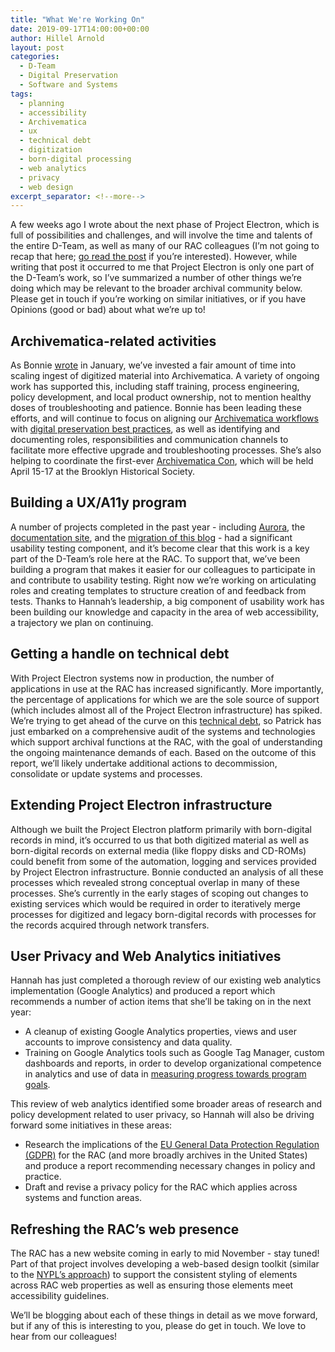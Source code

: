 ```yaml
---
title: "What We're Working On"
date: 2019-09-17T14:00:00+00:00
author: Hillel Arnold
layout: post
categories:
  - D-Team
  - Digital Preservation
  - Software and Systems
tags:
  - planning
  - accessibility
  - Archivematica
  - ux
  - technical debt
  - digitization
  - born-digital processing
  - web analytics
  - privacy
  - web design
excerpt_separator: <!--more-->
---
```


A few weeks ago I wrote about the next phase of Project Electron, which is full of possibilities and challenges, and will involve the time and talents of the entire D-Team, as well as many of our RAC colleagues (I’m not going to recap that here; [go read the post](https://blog.rockarch.org/setting-sail-the-next-leg-of-project-electron) if you’re interested). However, while writing that post it occurred to me that Project Electron is only one part of the D-Team’s work, so I’ve summarized a number of other things we’re doing which may be relevant to the broader archival community below. Please get in touch if you’re working on similar initiatives, or if you have Opinions (good or bad) about what we’re up to!

<!--more-->

## Archivematica-related activities

As Bonnie [wrote](https://blog.rockarch.org/automating-archivematica-ingests) in January, we’ve invested a fair amount of time into scaling ingest of digitized material into Archivematica. A variety of ongoing work has supported this, including staff training, process engineering, policy development, and local product ownership, not to mention healthy doses of troubleshooting and patience. Bonnie has been leading these efforts, and will continue to focus on aligning our [Archivematica workflows](https://docs.rockarch.org/archivematica-local/) with [digital preservation best practices](https://docs.rockarch.org/digital-preservation-policy/), as well as identifying and documenting roles, responsibilities and communication channels to facilitate more effective upgrade and troubleshooting processes. She’s also helping to coordinate the first-ever [Archivematica Con](https://wiki.archivematica.org/Community/Camps/Brooklyn2020), which will be held April 15-17 at the Brooklyn Historical Society.


## Building a UX/A11y program

A number of projects completed in the past year - including [Aurora](https://blog.rockarch.org/project-electron-update-aurora-and-web-accessibility), the [documentation site](https://blog.rockarch.org/an-introduction-to-the-documentation-site-redesign), and the [migration of this blog](https://blog.rockarch.org/introducing-the-new-bits-and-bytes) - had a significant usability testing component, and it’s become clear that this work is a key part of the D-Team’s role here at the RAC. To support that, we’ve been building a program that makes it easier for our colleagues to participate in and contribute to usability testing. Right now we’re working on articulating roles and creating templates to structure creation of and feedback from tests. Thanks to Hannah’s leadership, a big component of usability work has been building our knowledge and capacity in the area of web accessibility, a trajectory we plan on continuing.


## Getting a handle on technical debt

With Project Electron systems now in production, the number of applications in use at the RAC has increased significantly. More importantly, the percentage of applications for which we are the sole source of support (which includes almost all of the Project Electron infrastructure) has spiked. We’re trying to get ahead of the curve on this [technical debt](https://en.wikipedia.org/wiki/Technical_debt), so Patrick has just embarked on a comprehensive audit of the systems and technologies which support archival functions at the RAC, with the goal of understanding the ongoing maintenance demands of each. Based on the outcome of this report, we’ll likely undertake additional actions to decommission, consolidate or update systems and processes.


## Extending Project Electron infrastructure

Although we built the Project Electron platform primarily with born-digital records in mind, it’s occurred to us that both digitized material as well as born-digital records on external media (like floppy disks and CD-ROMs) could benefit from some of the automation, logging and services provided by Project Electron infrastructure. Bonnie conducted an analysis of all these processes which revealed strong conceptual overlap in many of these processes. She’s currently in the early stages of scoping out changes to existing services which would be required in order to iteratively merge processes for digitized and legacy born-digital records with processes for the records acquired through network transfers.


## User Privacy and Web Analytics initiatives

Hannah has just completed a thorough review of our existing web analytics implementation (Google Analytics) and produced a report which recommends a number of action items that she’ll be taking on in the next year:

*   A cleanup of existing Google Analytics properties, views and user accounts to improve consistency and data quality.
*   Training on Google Analytics tools such as Google Tag Manager, custom dashboards and reports, in order to develop organizational competence in analytics and use of data in [measuring progress towards program goals](https://blog.rockarch.org/what-data-can-do-for-you-and-us).

This review of web analytics identified some broader areas of research and policy development related to user privacy, so Hannah will also be driving forward some initiatives in these areas:

*   Research the implications of the [EU General Data Protection Regulation (GDPR)](https://eugdpr.org/) for the RAC (and more broadly archives in the United States) and produce a report recommending necessary changes in policy and practice.
*   Draft and revise a privacy policy for the RAC which applies across systems and function areas.


## Refreshing the RAC’s web presence

The RAC has a new website coming in early to mid November - stay tuned! Part of that project involves developing a web-based design toolkit (similar to the [NYPL’s approach](https://nypl.github.io/design-toolkit/)) to support the consistent styling of elements across RAC web properties as well as ensuring those elements meet accessibility guidelines.

We’ll be blogging about each of these things in detail as we move forward, but if any of this is interesting to you, please do get in touch. We love to hear from our colleagues!
